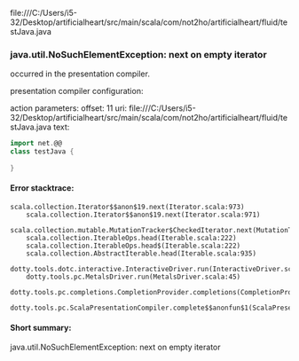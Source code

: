 file:///C:/Users/i5-32/Desktop/artificialheart/src/main/scala/com/not2ho/artificialheart/fluid/testJava.java
### java.util.NoSuchElementException: next on empty iterator

occurred in the presentation compiler.

presentation compiler configuration:


action parameters:
offset: 11
uri: file:///C:/Users/i5-32/Desktop/artificialheart/src/main/scala/com/not2ho/artificialheart/fluid/testJava.java
text:
```scala
import net.@@
class testJava {
  
}

```



#### Error stacktrace:

```
scala.collection.Iterator$$anon$19.next(Iterator.scala:973)
	scala.collection.Iterator$$anon$19.next(Iterator.scala:971)
	scala.collection.mutable.MutationTracker$CheckedIterator.next(MutationTracker.scala:76)
	scala.collection.IterableOps.head(Iterable.scala:222)
	scala.collection.IterableOps.head$(Iterable.scala:222)
	scala.collection.AbstractIterable.head(Iterable.scala:935)
	dotty.tools.dotc.interactive.InteractiveDriver.run(InteractiveDriver.scala:164)
	dotty.tools.pc.MetalsDriver.run(MetalsDriver.scala:45)
	dotty.tools.pc.completions.CompletionProvider.completions(CompletionProvider.scala:50)
	dotty.tools.pc.ScalaPresentationCompiler.complete$$anonfun$1(ScalaPresentationCompiler.scala:146)
```
#### Short summary: 

java.util.NoSuchElementException: next on empty iterator
